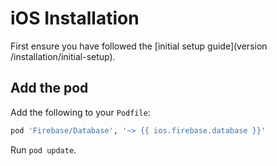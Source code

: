 # iOS Installation

First ensure you have followed the [initial setup guide](version /installation/initial-setup).

## Add the pod

Add the following to your `Podfile`:

```ruby
pod 'Firebase/Database', '~> {{ ios.firebase.database }}'
```

Run `pod update`.
